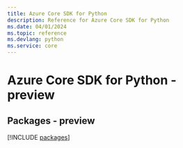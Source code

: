 ```yaml
---
title: Azure Core SDK for Python
description: Reference for Azure Core SDK for Python
ms.date: 04/01/2024
ms.topic: reference
ms.devlang: python
ms.service: core
---
```

# Azure Core SDK for Python - preview
## Packages - preview
[!INCLUDE [packages](core-index.md)]